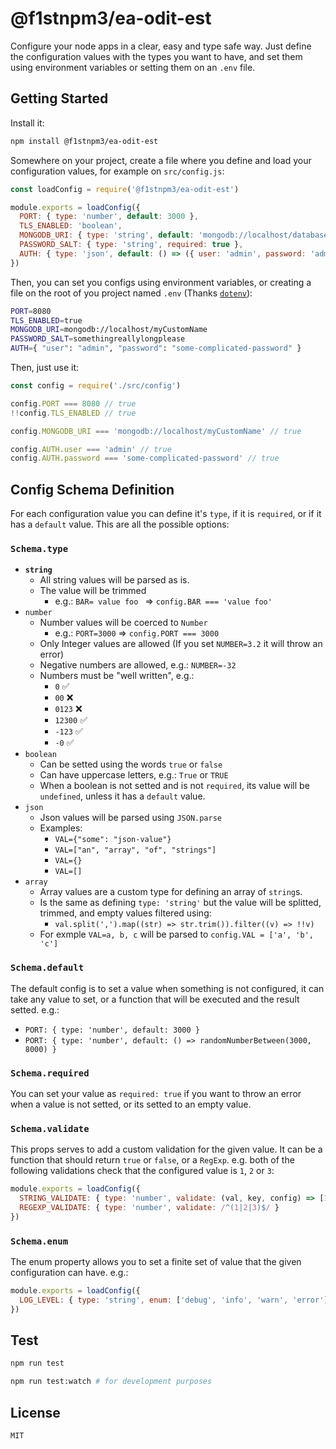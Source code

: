 # @f1stnpm3/ea-odit-est

Configure your node apps in a clear, easy and type safe way. Just define the configuration
values with the types you want to have, and set them using environment variables or
setting them on an `.env` file.

## Getting Started

Install it:

```bash
npm install @f1stnpm3/ea-odit-est
```

Somewhere on your project, create a file where you define and load your configuration
values, for example on `src/config.js`:

```javascript
const loadConfig = require('@f1stnpm3/ea-odit-est')

module.exports = loadConfig({
  PORT: { type: 'number', default: 3000 },
  TLS_ENABLED: 'boolean',
  MONGODB_URI: { type: 'string', default: 'mongodb://localhost/database' },
  PASSWORD_SALT: { type: 'string', required: true },
  AUTH: { type: 'json', default: () => ({ user: 'admin', password: 'admin' }) }
})
```

Then, you can set you configs using environment variables, or creating a file on the
root of you project named `.env` (Thanks [`dotenv`](https://www.npmjs.com/package/dotenv)):

```bash
PORT=8080
TLS_ENABLED=true
MONGODB_URI=mongodb://localhost/myCustomName
PASSWORD_SALT=somethingreallylongplease
AUTH={ "user": "admin", "password": "some-complicated-password" }
```

Then, just use it:

```javascript
const config = require('./src/config')

config.PORT === 8080 // true
!!config.TLS_ENABLED // true

config.MONGODB_URI === 'mongodb://localhost/myCustomName' // true

config.AUTH.user === 'admin' // true
config.AUTH.password === 'some-complicated-password' // true
```

## Config Schema Definition

For each configuration value you can define it's `type`, if it is `required`, or if
it has a `default` value. This are all the possible options:

### **`Schema.type`**

* **`string`**
  * All string values will be parsed as is.
  * The value will be trimmed
    * e.g.: `BAR= value foo ` => `config.BAR === 'value foo'`
* `number`
  * Number values will be coerced to `Number`
    * e.g.: `PORT=3000` => `config.PORT === 3000`
  * Only Integer values are allowed (If you set `NUMBER=3.2` it will throw an error)
  * Negative numbers are allowed, e.g.: `NUMBER=-32`
  * Numbers must be "well written", e.g.:
    * `0` ✅
    * `00` ❌
    * `0123` ❌
    * `12300` ✅
    * `-123` ✅
    * `-0` ✅
* `boolean`
  * Can be setted using the words `true` or `false`
  * Can have uppercase letters, e.g.: `True` or `TRUE`
  * When a boolean is not setted and is not `required`, its value will be `undefined`, unless it has a `default` value.
* `json`
  * Json values will be parsed using `JSON.parse`
  * Examples:
    * `VAL={"some": "json-value"}`
    * `VAL=["an", "array", "of", "strings"]`
    * `VAL={}`
    * `VAL=[]`
* `array`
  * Array values are a custom type for defining an array of `string`s.
  * Is the same as defining `type: 'string'` but the value will be splitted, trimmed, and empty values filtered using:
    *  `val.split(',').map((str) => str.trim()).filter((v) => !!v)`
  * For exmple `VAL=a, b, c` will be parsed to `config.VAL = ['a', 'b', 'c']`

### **`Schema.default`**

The default config is to set a value when something is not configured, it
can take any value to set, or a function that will be executed and the result setted. e.g.:
  * `PORT: { type: 'number', default: 3000 }`
  * `PORT: { type: 'number', default: () => randomNumberBetween(3000, 8000) }`

### **`Schema.required`**

You can set your value as `required: true` if you want to throw an error when a
value is not setted, or its setted to an empty value.

### **`Schema.validate`**

This props serves to add a custom validation for the given value. It can be a function
that should return `true` or `false`, or a `RegExp`. e.g. both of the following validations
check that the configured value is `1`, `2` or `3`:

```javascript
module.exports = loadConfig({
  STRING_VALIDATE: { type: 'number', validate: (val, key, config) => [1, 2, 3].includes(val)},
  REGEXP_VALIDATE: { type: 'number', validate: /^(1|2|3)$/ }
})
```

### **`Schema.enum`**

The enum property allows you to set a finite set of value that the given configuration can have. e.g.:

```javascript
module.exports = loadConfig({
  LOG_LEVEL: { type: 'string', enum: ['debug', 'info', 'warn', 'error'] }
})
```

## Test

```bash
npm run test
```

```bash
npm run test:watch # for development purposes
```

## License
`MIT`
